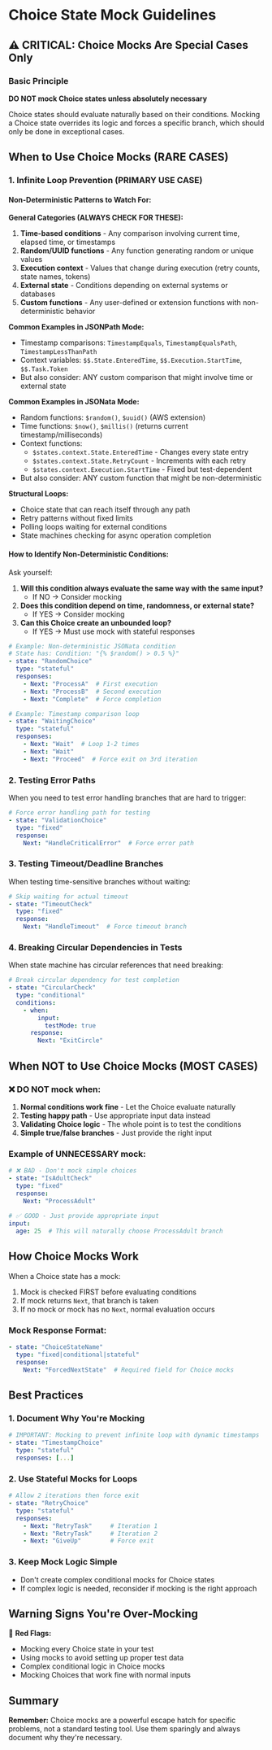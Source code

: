 # Choice State Mock Guidelines

## ⚠️ CRITICAL: Choice Mocks Are Special Cases Only

### Basic Principle
**DO NOT mock Choice states unless absolutely necessary**

Choice states should evaluate naturally based on their conditions. Mocking a Choice state overrides its logic and forces a specific branch, which should only be done in exceptional cases.

## When to Use Choice Mocks (RARE CASES)

### 1. Infinite Loop Prevention (PRIMARY USE CASE)

#### Non-Deterministic Patterns to Watch For:

**General Categories (ALWAYS CHECK FOR THESE):**
1. **Time-based conditions** - Any comparison involving current time, elapsed time, or timestamps
2. **Random/UUID functions** - Any function generating random or unique values
3. **Execution context** - Values that change during execution (retry counts, state names, tokens)
4. **External state** - Conditions depending on external systems or databases
5. **Custom functions** - Any user-defined or extension functions with non-deterministic behavior

**Common Examples in JSONPath Mode:**
- Timestamp comparisons: `TimestampEquals`, `TimestampEqualsPath`, `TimestampLessThanPath`
- Context variables: `$$.State.EnteredTime`, `$$.Execution.StartTime`, `$$.Task.Token`
- But also consider: ANY custom comparison that might involve time or external state

**Common Examples in JSONata Mode:**
- Random functions: `$random()`, `$uuid()` (AWS extension)
- Time functions: `$now()`, `$millis()` (returns current timestamp/milliseconds)
- Context functions: 
  - `$states.context.State.EnteredTime` - Changes every state entry
  - `$states.context.State.RetryCount` - Increments with each retry
  - `$states.context.Execution.StartTime` - Fixed but test-dependent
- But also consider: ANY custom function that might be non-deterministic

**Structural Loops:**
- Choice state that can reach itself through any path
- Retry patterns without fixed limits
- Polling loops waiting for external conditions
- State machines checking for async operation completion

#### How to Identify Non-Deterministic Conditions:

Ask yourself:
1. **Will this condition always evaluate the same way with the same input?**
   - If NO → Consider mocking
2. **Does this condition depend on time, randomness, or external state?**
   - If YES → Consider mocking
3. **Can this Choice create an unbounded loop?**
   - If YES → Must use mock with stateful responses

```yaml
# Example: Non-deterministic JSONata condition
# State has: Condition: "{% $random() > 0.5 %}"
- state: "RandomChoice"
  type: "stateful"
  responses:
    - Next: "ProcessA"  # First execution
    - Next: "ProcessB"  # Second execution
    - Next: "Complete"  # Force completion

# Example: Timestamp comparison loop
- state: "WaitingChoice"
  type: "stateful"
  responses:
    - Next: "Wait"  # Loop 1-2 times
    - Next: "Wait"  
    - Next: "Proceed"  # Force exit on 3rd iteration
```

### 2. Testing Error Paths
When you need to test error handling branches that are hard to trigger:

```yaml
# Force error handling path for testing
- state: "ValidationChoice"
  type: "fixed"
  response:
    Next: "HandleCriticalError"  # Force error path
```

### 3. Testing Timeout/Deadline Branches
When testing time-sensitive branches without waiting:

```yaml
# Skip waiting for actual timeout
- state: "TimeoutCheck"
  type: "fixed"
  response:
    Next: "HandleTimeout"  # Force timeout branch
```

### 4. Breaking Circular Dependencies in Tests
When state machine has circular references that need breaking:

```yaml
# Break circular dependency for test completion
- state: "CircularCheck"
  type: "conditional"
  conditions:
    - when:
        input:
          testMode: true
      response:
        Next: "ExitCircle"
```

## When NOT to Use Choice Mocks (MOST CASES)

### ❌ DO NOT mock when:
1. **Normal conditions work fine** - Let the Choice evaluate naturally
2. **Testing happy path** - Use appropriate input data instead
3. **Validating Choice logic** - The whole point is to test the conditions
4. **Simple true/false branches** - Just provide the right input

### Example of UNNECESSARY mock:
```yaml
# ❌ BAD - Don't mock simple choices
- state: "IsAdultCheck"
  type: "fixed"
  response:
    Next: "ProcessAdult"
    
# ✅ GOOD - Just provide appropriate input
input:
  age: 25  # This will naturally choose ProcessAdult branch
```

## How Choice Mocks Work

When a Choice state has a mock:
1. Mock is checked FIRST before evaluating conditions
2. If mock returns `Next`, that branch is taken
3. If no mock or mock has no `Next`, normal evaluation occurs

### Mock Response Format:
```yaml
- state: "ChoiceStateName"
  type: "fixed|conditional|stateful"
  response:
    Next: "ForcedNextState"  # Required field for Choice mocks
```

## Best Practices

### 1. Document Why You're Mocking
```yaml
# IMPORTANT: Mocking to prevent infinite loop with dynamic timestamps
- state: "TimestampChoice"
  type: "stateful"
  responses: [...]
```

### 2. Use Stateful Mocks for Loops
```yaml
# Allow 2 iterations then force exit
- state: "RetryChoice"
  type: "stateful"
  responses:
    - Next: "RetryTask"     # Iteration 1
    - Next: "RetryTask"     # Iteration 2
    - Next: "GiveUp"        # Force exit
```

### 3. Keep Mock Logic Simple
- Don't create complex conditional mocks for Choice states
- If complex logic is needed, reconsider if mocking is the right approach

## Warning Signs You're Over-Mocking

🚨 **Red Flags:**
- Mocking every Choice state in your test
- Using mocks to avoid setting up proper test data
- Complex conditional logic in Choice mocks
- Mocking Choices that work fine with normal inputs

## Summary

**Remember:** Choice mocks are a powerful escape hatch for specific problems, not a standard testing tool. Use them sparingly and always document why they're necessary.